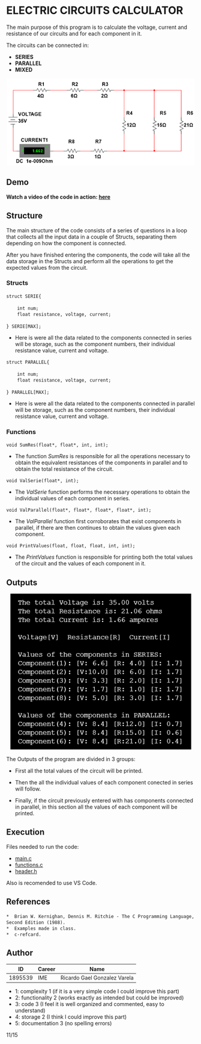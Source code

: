 # ELECTRIC CIRCUITS CALCULATOR


The main purpose of this program is to calculate the voltage, current and resistance of our circuits and for each component in it. 


The circuits can be connected in: 
 

* **SERIES**
* **PARALLEL**
* **MIXED**

<p align="center">
<img src="https://github.com/Rickgzz/C/blob/main/Exercises/example2.png">
</p>

## Demo

**Watch a video of the code in action: [here](https://youtu.be/2JyMlISdWv0)**
## Structure

The main structure of the code consists of a series of questions in a loop that collects all the input data in a couple of Structs, separating them depending on how the component is connected.

After you have finished entering the components, the code will take all the data storage in the Structs and perform all the operations to get the expected values from the circuit.

### Structs

```
struct SERIE{

    int num;
    float resistance, voltage, current;

} SERIE[MAX];
```
* Here is were all the data related to the components connected in series will be storage, such as the component numbers, their individual resistance value, current and voltage.



```
struct PARALLEL{

    int num;
    float resistance, voltage, current;
    
} PARALLEL[MAX];
```
* Here is were all the data related to the components connected in parallel will be storage, such as the component numbers, their individual resistance value, current and voltage.

### Functions

```
void SumRes(float*, float*, int, int);
```
* The function *SumRes* is responsible for all the operations necessary to obtain the equivalent resistances of the components in parallel and to obtain the total resistance of the circuit.
  
```
void ValSerie(float*, int);
```
* The *ValSerie* function performs the necessary operations to obtain the individual values of each component in series.

```
void ValParallel(float*, float*, float*, float*, int);
```
* The *ValParallel* function first corroborates that exist components in parallel, if there are then continues to obtain the values given each component.

```
void PrintValues(float, float, float, int, int);
```
* The *PrintValues* function is responsible for printing both the total values of the circuit and the values of each component in it.


## Outputs

<p align="center">
<img src="https://github.com/Rickgzz/C/blob/main/Exercises/outputs.png">
</p>

The Outputs of the program are divided in 3 groups:


* First all the total values of the circuit will be printed.

* Then the all the individual values of each component conected in series will follow.

* Finally, if the circuit previously entered with has components connected in parallel, in this section all the values of each component will be printed.

## Execution

Files needed to run the code:

* [main.c](https://github.com/Rickgzz/C/blob/main/PIA/Project/mainV8.c)
* [functions.c](https://github.com/Rickgzz/C/blob/main/PIA/Project/functions.c)
* [header.h](https://github.com/Rickgzz/C/blob/main/PIA/Project/header.h)

Also is recomended to use VS Code.

## References
```
*  Brian W. Kernighan, Dennis M. Ritchie - The C Programming Language, Second Edition (1988). 
*  Examples made in class.
*  c-refcard.
```

## Author

| ID | Career | Name |
| ------------ | ------------ | ------------ |
| 1895539 | IME | Ricardo Gael Gonzalez Varela |

* 1: complexity 1 (if it is a very simple code I could improve this part)
* 2: functionality 2 (works exactly as intended but could be improved)
* 3: code 3 (I feel it is well organized and commented, easy to understand)
* 4: storage 2 (I think I could improve this part)
* 5: documentation 3 (no spelling errors)

11/15




